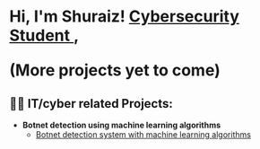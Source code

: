 <h1>Hi, I'm Shuraiz! <a href="https://www.linkedin.com/in/shuraiz-malik-42b7a0230/">Cybersecurity Student </a>, 

(More projects yet to come)

  
<h2>👨‍💻 IT/cyber related Projects:</h2>

- <b>Botnet detection using machine learning algorithms</b>
  - [Botnet detection system with machine learning algorithms ](https://github.com/shuraizmalik123/shuraizmalik123/blob/main/Main_project_code.ipynb)
  

<!--
**joshmadakor1/joshmadakor1** is a ✨ _special_ ✨ repository because its `README.md` (this file) appears on your GitHub profile.

Here are some ideas to get you started:

- 🔭 I’m currently working on ...
- 🌱 I’m currently learning ...
- 👯 I’m looking to collaborate on ...
- 🤔 I’m looking for help with ...
- 💬 Ask me about ...
- 📫 How to reach me: ...
- 😄 Pronouns: ...
- ⚡ Fun fact: ...
-->

